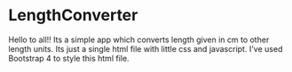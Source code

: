 # LengthConverter
Hello to all!! 
Its a simple app which converts length given in cm to other length units. 
Its just a single html file with little css and javascript.
I've used Bootstrap 4 to style this html file.
